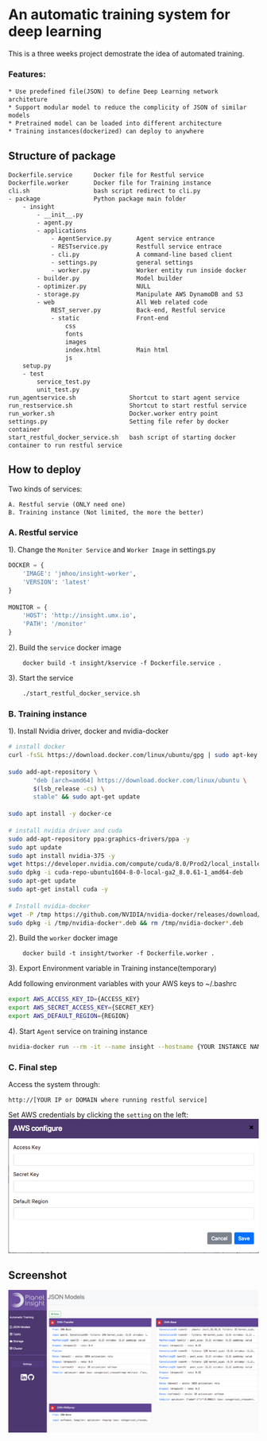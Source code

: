 # An automatic training system for deep learning

This is a three weeks project demostrate the idea of automated training. 

### Features:

    * Use predefined file(JSON) to define Deep Learning network architeture
    * Support modular model to reduce the complicity of JSON of similar models
    * Pretrained model can be loaded into different architecture
    * Training instances(dockerized) can deploy to anywhere

## Structure of package

    Dockerfile.service      Docker file for Restful service
    Dockerfile.worker       Docker file for Training instance
    cli.sh                  bash script redirect to cli.py
    - package               Python package main folder
        - insight
            - __init__.py
            - agent.py
            - applications
                - AgentService.py       Agent service entrance
                - RESTservice.py        Restfull service entrace
                - cli.py                A command-line based client
                - settings.py           general settings
                - worker.py             Worker entity run inside docker
            - builder.py                Model builder
            - optimizer.py              NULL
            - storage.py                Manipulate AWS DynamoDB and S3
            - web                       All Web related code
                REST_server.py          Back-end, Restful service
                - static                Front-end
                    css
                    fonts
                    images
                    index.html          Main html
                    js
        setup.py
        - test
            service_test.py
            unit_test.py
    run_agentservice.sh               Shortcut to start agent service
    run_restservice.sh                Shortcut to start restful service
    run_worker.sh                     Docker.worker entry point
    settings.py                       Setting file refer by docker container
    start_restful_docker_service.sh   bash script of starting docker container to run restful service

## How to deploy
Two kinds of services:

    A. Restful servie (ONLY need one)
    B. Training instance (Not limited, the more the better)

### A. Restful service
1). Change the `Moniter Service` and `Worker Image` in settings.py
```Python
DOCKER = {
    'IMAGE': 'jmhoo/insight-worker',
    'VERSION': 'latest'
}

MONITOR = {
    'HOST': 'http://insight.umx.io',
    'PATH': '/monitor'
}
```

2). Build the `service` docker image
``` docker
    docker build -t insight/kservice -f Dockerfile.service .
``` 

3). Start the service
```bash
    ./start_restful_docker_service.sh
```

### B. Training instance

1). Install Nvidia driver, docker and nvidia-docker
``` bash
# install docker
curl -fsSL https://download.docker.com/linux/ubuntu/gpg | sudo apt-key add -

sudo add-apt-repository \
       "deb [arch=amd64] https://download.docker.com/linux/ubuntu \
       $(lsb_release -cs) \
       stable" && sudo apt-get update

sudo apt install -y docker-ce

# install nvidia driver and cuda
sudo add-apt-repository ppa:graphics-drivers/ppa -y
sudo apt update
sudo apt install nvidia-375 -y
wget https://developer.nvidia.com/compute/cuda/8.0/Prod2/local_installers/cuda-repo-ubuntu1604-8-0-local-ga2_8.0.61-1_amd64-deb
sudo dpkg -i cuda-repo-ubuntu1604-8-0-local-ga2_8.0.61-1_amd64-deb
sudo apt-get update
sudo apt-get install cuda -y

# Install nvidia-docker
wget -P /tmp https://github.com/NVIDIA/nvidia-docker/releases/download/v1.0.1/nvidia-docker_1.0.1-1_amd64.deb
sudo dpkg -i /tmp/nvidia-docker*.deb && rm /tmp/nvidia-docker*.deb
```

2). Build the `worker` docker image
``` docker
    docker build -t insight/tworker -f Dockerfile.worker .
```

3). Export Environment variable in Training instance(temporary)

Add following environment variables with your AWS keys to ~/.bashrc
``` bash
export AWS_ACCESS_KEY_ID={ACCESS_KEY}
export AWS_SECRET_ACCESS_KEY={SECRET_KEY}
export AWS_DEFAULT_REGION={REGION}
```

4). Start `Agent` service on training instance
``` bash
nvidia-docker run --rm -it --name insight --hostname {YOUR INSTANCE NAME} -v /var/run/docker.sock:/var/run/docker.sock -e AWS_ACCESS_KEY_ID=${AWS_ACCESS_KEY_ID} -e AWS_SECRET_ACCESS_KEY=${AWS_SECRET_ACCESS_KEY} -e AWS_DEFAULT_REGION=${AWS_DEFAULT_REGION} insight/tworker
```

### C. Final step
Access the system through:

    http://[YOUR IP or DOMAIN where running restful service]

Set AWS credentials by clicking the `setting` on the left:
![aws](media/aws_setting.png)


## Screenshot
![screen](media/main_screenshot.png)